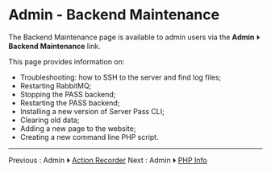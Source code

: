 # Admin - Backend Maintenance

The Backend Maintenance page is available to admin users via the
**Admin** ⏵ **Backend Maintenance** link.

This page provides information on:

 - Troubleshooting: how to SSH to the server and find log files;
 - Restarting RabbitMQ;
 - Stopping the PASS backend;
 - Restarting the PASS backend;
 - Installing a new version of Server Pass CLI;
 - Clearing old data;
 - Adding a new page to the website;
 - Creating a new command line PHP script.

---

Previous : Admin ⏵  [Action Recorder](admin-recorder.md)
Next : Admin ⏵  [PHP Info](admin-info.md)
